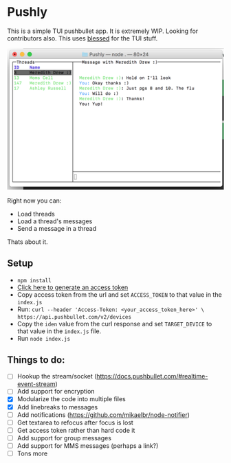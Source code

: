 # Pushly

This is a simple TUI pushbullet app. It is extremely WIP. Looking for contributors also. 
This uses [blessed](https://github.com/chjj/blessed) for the TUI stuff.

![Text Based PushBullet](https://raw.githubusercontent.com/zachatrocity/Pushly/master/pushly.png)

Right now you can:
- Load threads
- Load a thread's messages
- Send a message in a thread

Thats about it.

## Setup

- `npm install`
- [Click here to generate an access token ](https://www.pushbullet.com/authorize?client_id=ZyMIJTsp8pIip53MXwkJFSxd7QQlp6lr&redirect_uri=https%3A%2F%2Fwww.pushbullet.com%2Flogin-success&response_type=token&scope=everything)
- Copy access token from the url and set `ACCESS_TOKEN` to that value in the `index.js`
- Run: ``` curl --header 'Access-Token: <your_access_token_here>' \
     https://api.pushbullet.com/v2/devices ```
- Copy the `iden` value from the curl response and set `TARGET_DEVICE` to that value in the `index.js` file.
- Run `node index.js`


## Things to do:
- [ ] Hookup the stream/socket (https://docs.pushbullet.com/#realtime-event-stream)
- [ ] Add support for encryption
- [x] Modularize the code into multiple files
- [x] Add linebreaks to messages
- [ ] Add notifications (https://github.com/mikaelbr/node-notifier)
- [ ] Get textarea to refocus after focus is lost
- [ ] Get access token rather than hard code it
- [ ] Add support for group messages
- [ ] Add support for MMS messages (perhaps a link?)
- [ ] Tons more